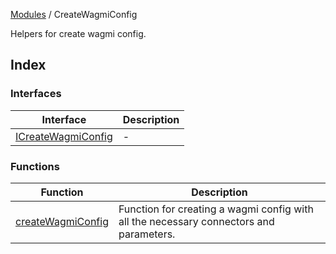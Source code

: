 [Modules](../README.md) / CreateWagmiConfig

Helpers for create wagmi config.

## Index

### Interfaces

| Interface | Description |
| ------ | ------ |
| [ICreateWagmiConfig](interfaces/ICreateWagmiConfig.md) | - |

### Functions

| Function | Description |
| ------ | ------ |
| [createWagmiConfig](functions/createWagmiConfig.md) | Function for creating a wagmi config with all the necessary connectors and parameters. |
